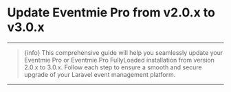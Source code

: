 <!--
Meta Description: Step-by-step guide to update Eventmie Pro from v2.0.x to v3.0.x. Learn how to upgrade your Laravel event management platform safely, including config, language, and database updates.
Meta Keywords: Eventmie Pro update, upgrade Eventmie, Laravel event management, update guide, v2.0.x to v3.0.x, Eventmie Pro FullyLoaded, update service, composer update, vendor publish, language files, admin panel translation
-->
# Update Eventmie Pro from v2.0.x to v3.0.x

---

>{info} This comprehensive guide will help you seamlessly update your Eventmie Pro or Eventmie Pro FullyLoaded installation from version 2.0.x to 3.0.x. Follow each step to ensure a smooth and secure upgrade of your Laravel event management platform.
<!-- >{success} Updating will **NEVER MODIFY OR DELETE** your website's existing users' data (file uploads) & database tables data.  -->

---

<!-- - [Prerequisites](#prerequisites)
- [Update Service](#update-service)
- [Steps to update](#Steps-to-update)
- [Update Config](#update-config)
- [Update Languages](#update-languages)

<a name="prerequisites"></a> 
## Prerequisites for Updating Eventmie Pro

To upgrade to Eventmie Pro v3.0.x, please follow these prerequisites:

1. Download the latest Eventmie Pro version from the [Classiebit.com - Downloads page](https://classiebit.com/downloads). Ensure you have a valid license and backup your website files and database before proceeding.

    ---

    ![Download Eventmie Pro](/images/v2/classiebit-downloads.webp "Download Eventmie Pro for Laravel")

    ---

<a name="update-service"></a> 
## Eventmie Pro Update Service Options

You can update your Eventmie Pro website to the latest version by following this guide. If you prefer expert assistance, Classiebit offers a paid update service for both Eventmie Pro and Eventmie Pro FullyLoaded.

### Eventmie Pro Update Service

1. **Simple Update Service (USD 50):** For websites with **NO CODE CUSTOMISATIONS**.
2. **Advanced Update Service (USD 150):** For websites with **CODE CUSTOMISATIONS**.

### Eventmie Pro FullyLoaded Update Service

1. **Simple Update Service (USD 100):** For websites with **NO CODE CUSTOMISATIONS**.
2. **Advanced Update Service (USD 300):** For websites with **CODE CUSTOMISATIONS**.

To request a paid update service, email us at `info@classiebit.com` and our team will assist you with the upgrade process.

<a name="Steps-to-update"></a> 
## Step-by-Step Guide: How to Update Eventmie Pro

You can update your Eventmie Pro or Eventmie Pro FullyLoaded website by following these essential steps. Please ensure you **DO NOT** skip any step for a successful upgrade.

* Extract the `eventmie-pro-v2.0.x.zip` file and then extract the package file `eventmie-pro.zip`.
* Copy the new `eventmie-pro` folder to your website directory.
* Delete the existing `eventmie-pro` folder and replace it with the new one.
* Run the Composer update command to update dependencies:

    ```php
    composer update
    ```

* On your production (live) server, optimize the autoloader and skip dev dependencies:

    ```php
    composer install --optimize-autoloader --no-dev
    ```

* Finally, run the Eventmie Pro auto-updater command to complete the upgrade:

    ```php
    php artisan eventmie-pro:update
    ```

<a name="update-config"></a> 
## Update Eventmie Pro Configuration File

---

>{danger} The following command will override your existing `config/eventmie.php` file. Backup your configuration before proceeding.

---

Eventmie Pro v3.0.x introduces changes to the configuration file. Update your base app `config/eventmie.php` file with the latest version using:

```php
php artisan vendor:publish --tag=eventmie-pro-config --force
```

<a name="update-languages"></a> 
## Update Eventmie Pro Language Files

---

>{danger} The following command will override your existing `lang/vendor/eventmie-pro/*` language files. Backup your language files before proceeding.

---

Update your base app `lang/vendor/eventmie-pro/*` language files to the latest version:

```php
php artisan vendor:publish --tag=eventmie-pro-lang --force
```

---

>{danger} The following command will override your existing `lang/vendor/voyager/*` language files. Backup your Voyager language files before proceeding.

---

Eventmie Pro v3.0.x improves Admin Panel translations. Update the Admin Panel language files:

```php
php artisan vendor:publish --tag=eventmie-pro-voyager-lang --force
```

And finally, update the database `translations` table to ensure the Admin Panel supports multiple languages:

```php
php artisan eventmie-pro:translate-admin-panel
```